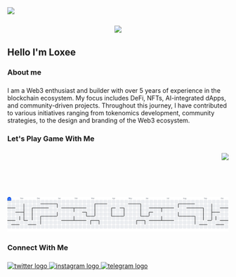 <div>
  <img style="100%" src="https://capsule-render.vercel.app/api?type=transparent&height=100&section=header&reversal=false&text=Hey%20%F0%9F%91%8B%20What's%20up?&fontSize=20&fontColor=FFFFFF&fontAlign=50&fontAlignY=50&stroke=-&animation=blink&descSize=20&descAlign=50&descAlignY=50&textBg=false&color=gradient"  />
</div>

###

<div align="center">
  <img src="https://count.getloli.com/@:loxlid?theme=booru-huggboo&padding=7&scale=1&align=bottom&pixelated=1&darkmode=auto"  />
</div>

###

<h2 align="left">Hello I'm Loxee</h2>

###

<h3 align="left">About me</h3>

###

<p align="left">I am a Web3 enthusiast and builder with over 5 years of experience in the blockchain ecosystem. My focus includes DeFi, NFTs, AI-integrated dApps, and community-driven projects. Throughout this journey, I have contributed to various initiatives ranging from tokenomics development, community strategies, to the design and branding of the Web3 ecosystem.</p>

###

<h3 align="left">Let's Play Game With Me</h3>

###

<img align="right" height="100" src="https://i.imgflip.com/65efzo.gif"  />

###

<picture>
  <source media="(prefers-color-scheme: dark)" srcset="https://raw.githubusercontent.com/loxlid/loxlid/output/pacman-contribution-graph-dark.svg">
  <source media="(prefers-color-scheme: light)" srcset="https://raw.githubusercontent.com/loxlid/loxlid/output/pacman-contribution-graph.svg">
  <img alt="pacman contribution graph" src="https://raw.githubusercontent.com/loxlid/loxlid/output/pacman-contribution-graph.svg">
</picture>

###

<h3 align="left">Connect With Me</h3>

###

<div align="left">
  <a href="https://x.com/loxee772" target="_blank">
    <img src="https://raw.githubusercontent.com/maurodesouza/profile-readme-generator/master/src/assets/icons/social/twitter/default.svg" width="52" height="40" alt="twitter logo"  />
  </a>
  <a href="http://instagram.com/loxlid_" target="_blank">
    <img src="https://raw.githubusercontent.com/maurodesouza/profile-readme-generator/master/src/assets/icons/social/instagram/default.svg" width="52" height="40" alt="instagram logo"  />
  </a>
  <a href="https://t.me/VannLand" target="_blank">
    <img src="https://raw.githubusercontent.com/maurodesouza/profile-readme-generator/master/src/assets/icons/social/telegram/default.svg" width="52" height="40" alt="telegram logo"  />
  </a>
</div>

###
